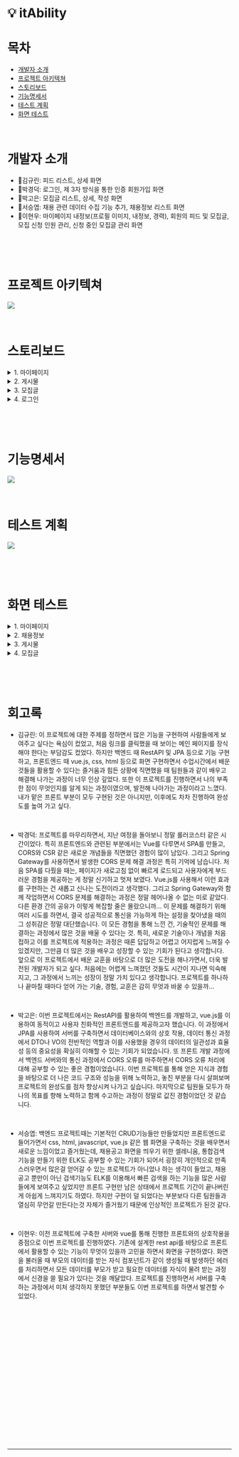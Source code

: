 # 💡 itAbility

# 목차  
- [개발자 소개](#개발자-소개)
- [프로젝트 아키텍쳐](#프로젝트-아키텍쳐)
- [스토리보드](#스토리보드)
- [기능명세서](#기능명세서)
- [테스트 계획](#테스트-계획)
- [화면 테스트](#화면-테스트)

<br>

# 개발자 소개
- 🍊김규린: 피드 리스트, 상세 화면
- 🍎박경덕: 로그인, 제 3자 방식을 통한 인증 회원가입 화면
- 🍐박고은: 모집글 리스트, 상세, 작성 화면
- 🍉서승엽: 채용 관련 데이터 수집 기능 추가, 채용정보 리스트 화면
- 🍓이현우: 마이페이지 내정보(프로필 이미지, 내정보, 경력), 회원의 피드 및 모집글, 모집 신청 인원 관리, 신청 중인 모집글 관리 화면

<br><br><br>

# 프로젝트 아키텍쳐
<img src = "https://github.com/beyond-sw-camp/be04-3rd-3team-itAbility/assets/22255663/3f335b3e-6cad-43a7-9a74-7551d7d9bee6">

<br>
<br>
<br>

# 스토리보드
 
<details>
    <summary> 1. 마이페이지 </summary>
      <br>1. 내정보 <br><img src="https://github.com/beyond-sw-camp/be04-3rd-3team-itAbility/assets/22255663/7dcf308a-24c2-4670-827c-6ddfa153ed0b">
      <br>2. 프로필 수정 <br>  <img src="https://github.com/beyond-sw-camp/be04-3rd-3team-itAbility/assets/22255663/75bbad65-b456-4224-8bd3-5099760ce5b6">
      <br>3. 경력 추가 <br> <img src="https://github.com/beyond-sw-camp/be04-3rd-3team-itAbility/assets/22255663/a5ce9492-bb11-43e5-9f35-34825376ebc2">
      <br>4. 작성한 피드 목록 <br> <img src="https://github.com/beyond-sw-camp/be04-3rd-3team-itAbility/assets/22255663/da414a8f-95a6-4590-9b88-065185c00553">
      <br>5. 작성한 피드 수정 <br> 
       <img src="https://github.com/beyond-sw-camp/be04-3rd-3team-itAbility/assets/22255663/3242f73b-8911-4b58-a44d-fe05ea8a31cd">
      <br>6. 작성한 모집글 목록<br><img src="https://github.com/beyond-sw-camp/be04-3rd-3team-itAbility/assets/22255663/4408358d-fbaa-4333-b0e3-c4c139f5f4af">
      <br>7. 작성한 모집글 수정<br> <img src="https://github.com/beyond-sw-camp/be04-3rd-3team-itAbility/assets/22255663/b41cfaa2-7661-4dcc-aad0-257f2d709a50">
      <br>8. 작성한 모집글 신청 목록 <br> <img src="https://github.com/beyond-sw-camp/be04-3rd-3team-itAbility/assets/22255663/c59987c8-ac9d-4ec9-bad4-3589b6ee957a">
      <br>9. 신청한 모집글 목록 <br> <img src="https://github.com/beyond-sw-camp/be04-3rd-3team-itAbility/assets/22255663/b0ab7c4e-97f4-42e7-a48c-6145a97b039e">
      
    
</details>

<details>
    <summary> 2. 게시물 </summary>
    <br>1. 게시물 전체 조회 <br><img src="https://github.com/beyond-sw-camp/be04-3rd-3team-itAbility/assets/107897788/57388b08-6462-4318-8fbe-25c15e04e9af">
    <br>2. 게시물 상세 조회 <br><img src="https://github.com/beyond-sw-camp/be04-3rd-3team-itAbility/assets/107897788/58f1aede-41ce-4e2c-a75f-f59fe9d58fcc">
    <br>3. 게시물 생성 <br><img src="https://github.com/beyond-sw-camp/be04-3rd-3team-itAbility/assets/107897788/728b6b1d-1b70-43dd-b168-00cde81bf874">
    <br>4. 게시물 수 <br><img src="https://github.com/beyond-sw-camp/be04-3rd-3team-itAbility/assets/107897788/5f50af4d-3425-4538-9391-754eea0a769d">

</details>

<details>
    <summary> 3. 모집글 </summary>
    <br>1. 모집글 목록<br><img src="https://github.com/beyond-sw-camp/be04-3rd-3team-itAbility/assets/64297541/cadf7f30-7bd5-4221-b435-ce046fbd0177">
    <br>2. 모집글 상세 정보<br><img src="https://github.com/beyond-sw-camp/be04-3rd-3team-itAbility/assets/64297541/5c18d481-6140-448e-9434-de14847dc626">
    <br>3. 모집글 작성<br><img src="https://github.com/beyond-sw-camp/be04-3rd-3team-itAbility/assets/64297541/06fc5bae-6f1c-43de-ac67-f7c9460fcc97">
</details>

<details>
    <summary> 4. 로그인 </summary>
    <img src="https://github.com/beyond-sw-camp/be04-3rd-3team-itAbility/assets/22255663/bd436e6a-ae56-4778-9b00-4eddc89ebd54">
</details>

<br><br><br>

# 기능명세서
<img src = "https://github.com/beyond-sw-camp/be04-3rd-3team-itAbility/assets/22255663/4bf52fdc-4160-4b93-b3cf-d3eb4d7b6560">
<br><br><br>

# 테스트 계획
<img src = "https://github.com/beyond-sw-camp/be04-3rd-3team-itAbility/assets/22255663/54bc8d11-9c5e-459d-ad4b-2c48dbe35696">

<br><br><br>


# 화면 테스트
<details>
  <summary> 1. 마이페이지 </summary>

  1. 프로필 이미지, 내정보 수정 <br> ![1. 프로필 이미지, 내정보 수정](https://github.com/beyond-sw-camp/be04-3rd-3team-itAbility/assets/22255663/471c4642-f93c-4a73-932a-7c69783a619e)
  2. 경력 추가 <br> ![2. 경력 추가](https://github.com/beyond-sw-camp/be04-3rd-3team-itAbility/assets/22255663/21abdda1-2e64-4687-b285-a2fbd1a018aa)
  3. 경력 삭제<br>![3. 경력 삭제](https://github.com/beyond-sw-camp/be04-3rd-3team-itAbility/assets/22255663/69934d64-6cbc-4cd5-95c5-4bf3558933d0)
  4. 게시물 수정 및 삭제<br>![4. 게시물 수정 및 삭제](https://github.com/beyond-sw-camp/be04-3rd-3team-itAbility/assets/22255663/172b9f4c-8555-40f6-a7c3-44473f9d6396)
  5. 작성한 모집글 수정 및 삭제<br>![5. 작성한 모집글 수정 및 삭제](https://github.com/beyond-sw-camp/be04-3rd-3team-itAbility/assets/22255663/1238c35a-beda-4259-877d-7bc3a858b3b4)
  6. 모집글 신청 인원 관리<br>![6. 모집글 신청 인원 관리](https://github.com/beyond-sw-camp/be04-3rd-3team-itAbility/assets/22255663/85d6e4fb-a28a-4357-942b-db7bb1a93462)
  7. 신청한 모집글 관리<br>![7. 신청한 모집글 관리](https://github.com/beyond-sw-camp/be04-3rd-3team-itAbility/assets/22255663/f1e83306-698a-43b9-83a7-f63d137a9de3)
</details>

<details>
  <summary> 2. 채용정보 </summary>
  1. 채용정보 출력 및 사이트 이동 
  <br> <img src ="https://github.com/beyond-sw-camp/be04-3rd-3team-itAbility/assets/37339093/5d5361d4-40c7-496a-9a93-2d5bad21d2be">
</details>

<details>
    <summary> 3. 게시물 </summary>
    1. 게시물 전체 조회<br>
    <img src="https://github.com/beyond-sw-camp/be04-3rd-3team-itAbility/assets/107897788/dfba27d1-a802-4f2e-9619-d50d01fc6c4a">
    <br>
    2. 상세조회<br>
    <img src="https://github.com/beyond-sw-camp/be04-3rd-3team-itAbility/assets/107897788/f574fb42-6720-44ea-a52b-8fb05a8bd05a">
    <br>
    3. 게시물 생성<br>
    <img src="https://github.com/beyond-sw-camp/be04-3rd-3team-itAbility/assets/107897788/799ff5cd-45fd-45a9-a6e4-ece1cf6be4ee">    
</details>

<details>
    <summary> 4. 모집글 </summary>
    1. 모집글 전체 조회
    2. 모집글 상세조회
    3. 모집글 신청<br>
    <img src="https://github.com/beyond-sw-camp/be04-3rd-3team-itAbility/assets/64297541/b7e18054-a92e-4dd8-ad6b-437522d31fc5"><br>
    4. 모집글 작성<br>
    <img src="https://github.com/beyond-sw-camp/be04-3rd-3team-itAbility/assets/64297541/318156b2-354c-4b63-880e-4bfe69b6c5ed"><br><br>
</details>
  

<br><br><br>

# 회고록

- 김규린: 이 프로젝트에 대한 주제를 정하면서 많은 기능을 구현하여 사람들에게 보여주고 싶다는 욕심이 컸었고, 처음 링크를 클릭했을 때 보이는 메인 페이지를 장식해야 한다는 부담감도 컸었다.
하지만 백엔드 때 RestAPI 및 JPA 등으로 기능 구현하고, 프론트엔드 때 vue.js, css, html 등으로 화면 구현하면서 수업시간에서 배운 것들을 활용할 수 있다는 즐거움과 힘든 상황에 직면했을 때 팀원들과 같이 배우고 해결해 나가는 과정이 너무 인상 깊었다.
또한 이 프로젝트를 진행하면서 나의 부족한 점이 무엇인지를 알게 되는 과정이였으며, 발전해 나아가는 과정이라고 느꼈다.
내가 맡은 프론트 부분이 모두 구현된 것은 아니지만, 이후에도 차차 진행하여 완성도를 높여 가고 싶다.
<br>

- 박경덕: 프로젝트를 마무리하면서, 지난 여정을 돌아보니 정말 롤러코스터 같은 시간이었다. 특히 프론트엔드와 관련된 부분에서는 Vue를 다루면서 SPA를 만들고, CORS와 CSR 같은 새로운 개념들을 직면했던 경험이 많이 남있다. 그리고 Spring Gateway를 사용하면서 발생한 CORS 문제 해결 과정은 특히 기억에 남습니다.
처음 SPA를 다뤘을 때는, 페이지가 새로고침 없이 빠르게 로드되고 사용자에게 부드러운 경험을 제공하는 게 정말 신기하고 멋져 보였다. Vue.js를 사용해서 이런 효과를 구현하는 건 새롭고 신나는 도전이라고 생각했다.
그리고 Spring Gateway와 함께 작업하면서 CORS 문제를 해결하는 과정은 정말 헤어나올 수 없는 미로 같았다. 다른 환경 간의 공유가 이렇게 복잡할 줄은 몰랐으니까... 이 문제를 해결하기 위해 여러 시도를 하면서, 결국 성공적으로 통신을 가능하게 하는 설정을 찾아냈을 때의 그 성취감은 정말 대단했습니다.
이 모든 경험을 통해 느낀 건, 기술적인 문제를 해결하는 과정에서 많은 것을 배울 수 있다는 것. 특히, 새로운 기술이나 개념을 처음 접하고 이를 프로젝트에 적용하는 과정은 때론 답답하고 어렵고 어지럽게 느껴질 수 있겠지만, 그만큼 더 많은 것을 배우고 성장할 수 있는 기회가 된다고 생각합니다.
앞으로 이 프로젝트에서 배운 교훈을 바탕으로 더 많은 도전을 해나가면서, 더욱 발전된 개발자가 되고 싶다. 처음에는 어렵게 느껴졌던 것들도 시간이 지나면 익숙해지고, 그 과정에서 느끼는 성장이 정말 가치 있다고 생각합니다. 프로젝트를 하나하나 끝마칠 때마다 얻어 가는 기술, 경험, 교훈은 감히 무엇과 바꿀 수 있을까...

<br>

- 박고은: 이번 프로젝트에서는 RestAPI를 활용하여 백엔드를 개발하고, vue.js를 이용하여 동적이고 사용자 친화적인 프론트엔드를 제공하고자 했습니다. 이 과정에서 JPA를 사용하여 서버를 구축하면서 데이터베이스와의 상호 작용, 데이터 통신 과정에서 DTO나 VO의 전반적인 역할과 이를 사용했을 경우의 데이터의 일관성과 효율성 등의 중요성을 확실히 이해할 수 있는 기회가 되었습니다. 또 프론트 개발 과정에서 백엔드 서버와의 통신 과정에서 CORS 오류를 마주하면서 CORS 오류 처리에 대해 공부할 수 있는 좋은 경험이었습니다. 이번 프로젝트를 통해 얻은 지식과 경험을 바탕으로 더 나은 코드 구조와 성능을 위해 노력하고, 놓친 부분을 다시 살펴보며 프로젝트의 완성도를 점차 향상시켜 나가고 싶습니다. 마지막으로 팀원들 모두가 하나의 목표를 향해 노력하고 함께 수고하는 과정이 정말로 값진 경험이었던 것 같습니다.
<br>

- 서승엽: 백엔드 프로젝트때는 기본적인 CRUD기능들만 만들었지만 프론트엔드로 들어가면서 css, html, javascript, vue.js 같은 웹 화면을 구축하는 것을 배우면서 새로운 느낌이었고 즐거웠는데, 채용공고 화면을 띄우기 위한 셀레니움, 통합검색 기능을 만들기 위한 ELK도 공부할 수 있는 기회가 되어서 굉장히 개인적으로 만족스러우면서 많은걸 얻어갈 수 있는 프로젝트가 아니었나 하는 생각이 들었고, 채용공고 뿐만이 아닌 검색기능도 ELK를 이용해서 빠른 검색을 하는 기능을 많은 사람들에게 보여주고 싶었지만 프론트 구현만 남은 상태에서 프로젝트 기간이 끝나버린게 아쉽게 느껴지기도 하였다. 하지만 구현이 덜 되었다는 부분보다 다른 팀원들과 열심히 무언갈 만든다는것 자체가 즐거웠기 때문에 인상적인 프로젝트가 된것 같다.
<br>

- 이현우: 이전 프로젝트에 구축한 서버와 vue를 통해 진행한 프론트와의 상호작용을 중점으로 이번 프로젝트를 진행하였다. 기존에 설계한 rest api를 바탕으로 프론트에서 활용할 수 있는 기능이 무엇이 있을까 고민을 하면서 화면을 구현하였다. 화면을 불러올 때 부모의 데이터를 받는 자식 컴포넌트가 같이 생성될 때 발생하던 에러를 처리하면서 모든 데이터를 부모가 받고 필요한 데이터를 자식이 물려 받는 과정에서 신경을 쓸 필요가 있다는 것을 깨달았다. 프로젝트를 진행하면서 서버를 구축하는 과정에서 미처 생각하지 못했던 부분들도 이번 프로젝트를 하면서 발견할 수 있었다. 

<br><br><br><br><br><br><br><br><br><br><br><br><br><br><br><br><br><br>

---
<br>



